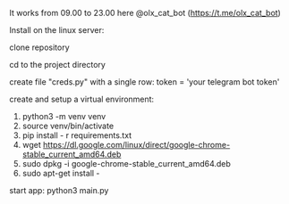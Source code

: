 It works from 09.00 to 23.00 here @olx_cat_bot (https://t.me/olx_cat_bot)

Install on the linux server:

clone repository

cd to the project directory

create file "creds.py" with a single row:     token = 'your telegram bot token'

create and setup a virtual environment:
1. python3 -m venv venv
2. source venv/bin/activate
3. pip install - r requirements.txt
4. wget https://dl.google.com/linux/direct/google-chrome-stable_current_amd64.deb
5. sudo dpkg -i google-chrome-stable_current_amd64.deb
6. sudo apt-get install -
   
start app: python3 main.py

